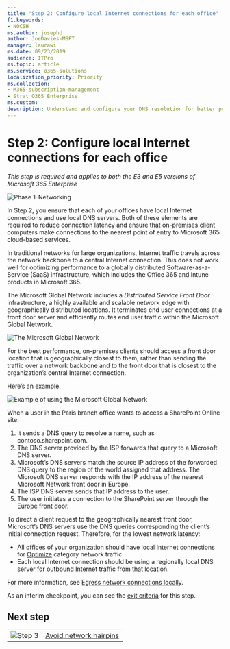 ```yaml
---
title: "Step 2: Configure local Internet connections for each office"
f1.keywords:
- NOCSH
ms.author: josephd
author: JoeDavies-MSFT
manager: laurawi
ms.date: 09/23/2019
audience: ITPro
ms.topic: article
ms.service: o365-solutions
localization_priority: Priority
ms.collection: 
- M365-subscription-management
- Strat_O365_Enterprise
ms.custom:
description: Understand and configure your DNS resolution for better performance.
---
```


# Step 2: Configure local Internet connections for each office

*This step is required and applies to both the E3 and E5 versions of Microsoft 365 Enterprise*

![Phase 1-Networking](./media/deploy-foundation-infrastructure/networking_icon-small.png)

In Step 2, you ensure that each of your offices have local Internet connections and use local DNS servers. Both of these elements are required to reduce connection latency and ensure that on-premises client computers make connections to the nearest point of entry to Microsoft 365 cloud-based services.

In traditional networks for large organizations, Internet traffic travels across the network backbone to a central Internet connection. This does not work well for optimizing performance to a globally distributed Software-as-a-Service (SaaS) infrastructure, which includes the Office 365 and Intune products in Microsoft 365.

The Microsoft Global Network includes a *Distributed Service Front Door* infrastructure, a highly available and scalable network edge with geographically distributed locations. It terminates end user connections at a front door server and efficiently routes end user traffic within the Microsoft Global Network.

![The Microsoft Global Network](./media/networking-dns-resolution-same-location/microsoft-global-network.png)

For the best performance, on-premises clients should access a front door location that is geographically closest to them, rather than sending the traffic over a network backbone and to the front door that is closest to the organization’s central Internet connection.

Here’s an example.

![Example of using the Microsoft Global Network](./media/networking-dns-resolution-same-location/microsoft-global-network-example.png)

When a user in the Paris branch office wants to access a SharePoint Online site:

1. It sends a DNS query to resolve a name, such as contoso.sharepoint.com. 
2. The DNS server provided by the ISP forwards that query to a Microsoft DNS server.
3. Microsoft’s DNS servers match the source IP address of the forwarded DNS query to the region of the world assigned that address. The Microsoft DNS server responds with the IP address of the nearest Microsoft Network front door in Europe.
4. The ISP DNS server sends that IP address to the user.
5. The user initiates a connection to the SharePoint server through the Europe front door.

To direct a client request to the geographically nearest front door, Microsoft’s DNS servers use the DNS queries corresponding the client’s initial connection request. Therefore, for the lowest network latency:

- All offices of your organization should have local Internet connections for [Optimize](https://docs.microsoft.com/office365/enterprise/office-365-network-connectivity-principles#new-office-365-endpoint-categories) category network traffic.
- Each local Internet connection should be using a regionally local DNS server for outbound Internet traffic from that location.

For more information, see [Egress network connections locally](https://docs.microsoft.com/office365/enterprise/office-365-network-connectivity-principles#egress-network-connections-locally). 

As an interim checkpoint, you can see the [exit criteria](networking-exit-criteria.md#crit-networking-step2) for this step.

## Next step

|||
|:-------|:-----|
|![Step 3](./media/stepnumbers/Step3.png)|[Avoid network hairpins](networking-avoid-network-hairpins.md)|

